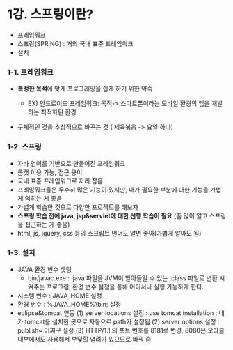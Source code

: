 ﻿# 1강. 스프링이란?

- 프레임워크
- 스프링(SPRING) : 거의 국내 표준 프레임워크
- 설치

### 1-1. 프레임워크

- **특정한 목적**에 맞게 프로그래밍을 쉽게 하기 위한 약속
  - EX) 안드로이드 프레임워크: 목적-> 스마트폰이라는 모바일 환경의 앱을 개발하는 최적화된 환경

- 구체적인 것을 추상적으로 바꾸는 것 ( 제육볶음 -> 요일 하나)

### 1-2. 스프링

- 자바 언어를 기반으로 만들어진 프레임워크
- 톰캣 이용 가능, 접근 용이
- 국내 표준 프레임워크로 자리 잡음
- 프레임워크들은 무수히 많은 기능이 있지만, 내가 필요한 부분에 대한 기능을 가볍게 익히는 게 좋음
- 가볍게 학습한 것으로 다양한 프로젝트를 해보자
- **스프링 학습 전에 java, jsp&servlet에 대한 선행 학습이 필요** (좀 많이 알고 스프링을 접근하는 게 좋음)
- html, js, jquery, css 등의 스크립트 언어도 알면 좋아(가볍게 알아도 됨)

### 1-3. 설치

- JAVA 환경 변수 셋팅
  - bin/javac.exe : .java 파일을 JVM이 받아들일 수 있는 .class 파일로 변환 시켜주는 프로그램, 환경 변수 설정을 통해 어디서나 실행 가능하게 한다.
- 시스템 변수 : JAVA_HOME 설정
- 환경 변수 : %JAVA_HOME%\bin; 설정
- eclipse&tomcat 연동 
  (1) server locations 설정 : use tomcat installation : 내가 tomcat을 설치한 곳으로 자동으로 path가 설정됨
  (2) server options 설정 : publish~ 어쩌구 설정
  (3) HTTP/1.1 의 포트 번호를 8181로 변경, 8080은 오라클 내부에서도 사용해서 부딪힐 염려가 있으므로 바꿔 줌
